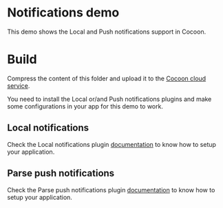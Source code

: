 # Notifications demo
This demo shows the Local and Push notifications support in Cocoon.

# Build
Compress the content of this folder and upload it to the [Cocoon cloud service](http://cocoon.io/ "Cocoon cloud service").

You need to install the Local or/and Push notifications plugins and make some configurations in your app for this demo to work. 

## Local notifications
Check the Local notifications plugin [documentation](http://docs.cocoon.io/article/cocoon-local-notifications-plugin/ "Documentation") to know how to setup your application.

## Parse push notifications
Check the Parse push notifications plugin [documentation](http://docs.cocoon.io/article/cocoon-parse-notifications-plugin/ "Documentation") to know how to setup your application.
